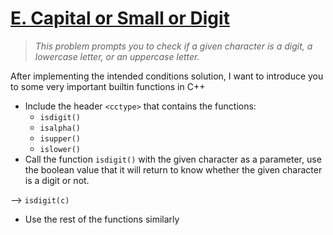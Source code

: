 # [E. Capital or Small or Digit](https://codeforces.com/group/6uhngucRCe/contest/429334/problem/E)
> *This problem prompts you to check if a given character is a digit, a lowercase letter, or an uppercase letter.*

After implementing the intended conditions solution, I want to introduce you to some very important builtin functions in C++
+ Include the header ```<cctype>``` that contains the functions:
  - ```isdigit()```
  - ```isalpha()```
  - ```isupper()```
  - ```islower()```
+ Call the function ```isdigit()``` with the given character as a parameter, use the boolean value that it will return to know whether the given character is a digit or not.

--> ```isdigit(c)```
+ Use the rest of the functions similarly
